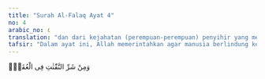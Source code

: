 ```yaml
---
title: "Surah Al-Falaq Ayat 4"
no: 4
arabic_no: ٤
translation: "dan dari kejahatan (perempuan-perempuan) penyihir yang meniup pada buhul-buhul (talinya),"
tafsir: "Dalam ayat ini, Allah memerintahkan agar manusia berlindung kepada-Nya dari kejahatan tukang sihir yang meniupkan mantra-mantra dengan maksud memutuskan tali kasih sayang dan mengoyak-ngoyak ikatan persaudaraan, seperti ikatan nikah dan lain-lain.\n\nPerbuatan sihir itu dapat mengubah kasih sayang antara dua teman yang akrab menjadi permusuhan. Penghasut membawa berita yang tampaknya benar dan sulit dibantah, sebagaimana dilakukan oleh tukang sihir dalam usahanya memisahkan suami istri. Jumhur ulama berdasarkan hadis sahih yang menerangkan bahwa Rasulullah saw disihir oleh Labid al-A'sam. Hal ini tidak mempengaruhi wahyu yang diturunkan Allah kepadanya, namun hanya jasmani dan perasaan yang tidak berhubungan dengan syariat. \n\nSyekh Muhammad 'Abduh berkata, \"Berkenaan dengan keterangan tersebut di atas, telah diriwayatkan hadis tentang Nabi saw yang disihir oleh Labid bin al-A'sam, yang sangat mengesankan pada pribadi Nabi, sehingga seakan-akan beliau mengerjakan sesuatu padahal beliau tidak mengerjakannya, atau mengambil sesuatu padahal beliau tidak mengambilnya. Lalu Allah memberitahukan kepadanya tentang tukang sihir itu. Kemudian dikeluarkan sihir itu dalam hatinya, lalu Nabi saw menjadi sehat kembali, dan turunlah surah ini.\n\nNabi saw kena sihir sehingga menyentuh akal yang berhubungan langsung dengan jiwa beliau, karena itu orang-orang musyrik berkata, sebagaimana firman Allah:\n\nKamu hanyalah mengikuti seorang laki-laki yang kena sihir. (al-Isra'/17: 47)\n\nDi sisi lain, yang wajib kita yakini bahwa Al-Qur'an adalah mutawatir dan menyangkal bahwa Nabi saw kena sihir, karena yang menyatakan demikian itu adalah orang-orang musyrik. Al-Qur'an mencela ucapan mereka itu.\n\nHadis tersebut seandainya termasuk di antara hadis-hadis sahih, tetapi tergolong hadis Ahad yang tidak cukup untuk dijadikan dasar dalam akidah. Sedangkan kemaksuman nabi-nabi adalah merupakan akidah yang telah dipegangi dengan yakin. Terhindarnya Nabi saw dari sihir bukanlah berarti mematikan sihir secara keseluruhan. Mungkin seseorang yang kena sihir menjadi gila akan tetapi mustahil terjadi pada Nabi saw karena Allah menjaga dan melindunginya.\n\nMenurut 'Atha', Al-hasan, dan Jabir, Surah al-Falaq ini adalah surah Makkiyyah yang diturunkan sebelum hijrah, sedangkan yang mereka tuduhkan bahwa Nabi saw kena sihir di Medinah. Oleh karena itu, sangat lemah untuk berpegang pada hadis tersebut dan untuk menyatakannya sebagai hadis sahih. Umat Islam harus berpegang pada nas Al-Qur'an, tidak perlu berpegang kepada hadis ahad tersebut."
---
```

وَمِنْ شَرِّ النَّفّٰثٰتِ فِى الْعُقَدِۙ